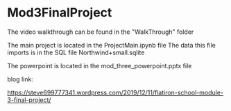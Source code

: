 # Mod3FinalProject


The video walkthrough can be found in the "WalkThrough" folder

The main project is located in the ProjectMain.ipynb file
    The data this file imports is in the SQL file Northwind+small.sqlite
    
The powerpoint is located in the mod_three_powerpoint.pptx file


blog link:

https://steve699777341.wordpress.com/2019/12/11/flatiron-school-module-3-final-project/